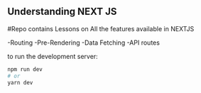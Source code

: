 ## Understanding NEXT JS

#Repo contains Lessons on All the features available in NEXTJS

-Routing
-Pre-Rendering
-Data Fetching
-API routes

to run the development server:

```bash
npm run dev
# or
yarn dev
```
